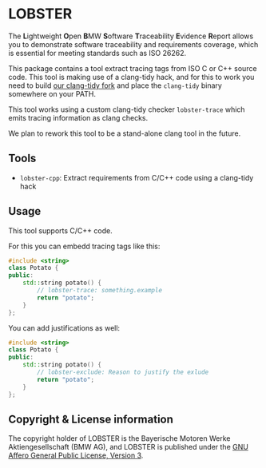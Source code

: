 # LOBSTER

The **L**ightweight **O**pen **B**MW **S**oftware **T**raceability
**E**vidence **R**eport allows you to demonstrate software traceability
and requirements coverage, which is essential for meeting standards
such as ISO 26262.

This package contains a tool extract tracing tags from ISO C or C++
source code. This tool is making use of a clang-tidy hack, and for
this to work you need to build [our clang-tidy
fork](https://github.com/bmw-software-engineering/llvm-project) and
place the `clang-tidy` binary somewhere on your PATH.

This tool works using a custom clang-tidy checker `lobster-trace`
which emits tracing information as clang checks.

We plan to rework this tool to be a stand-alone clang tool in the
future.

## Tools

* `lobster-cpp`: Extract requirements from C/C++ code using a
  clang-tidy hack

## Usage

This tool supports C/C++ code.

For this you can embedd tracing tags like this:

```cpp
#include <string>
class Potato {
public:
    std::string potato() {
        // lobster-trace: something.example
        return "potato";
    }
};
```

You can add justifications as well:

```cpp
#include <string>
class Potato {
public:
    std::string potato() {
        // lobster-exclude: Reason to justify the exlude
        return "potato";
    }
};
```

## Copyright & License information

The copyright holder of LOBSTER is the Bayerische Motoren Werke
Aktiengesellschaft (BMW AG), and LOBSTER is published under the [GNU
Affero General Public License, Version
3](https://github.com/bmw-software-engineering/lobster/blob/main/LICENSE.md).
